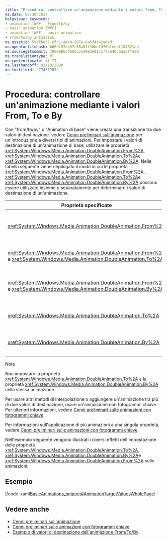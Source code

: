 ```yaml
---
title: "Procedura: controllare un'animazione mediante i valori From, To e By"
ms.date: 03/30/2017
helpviewer_keywords:
- animation [WPF], From/to/by
- basic animation [WPF]
- animation [WPF], basic animation
- From/to/by animation
ms.assetid: 59afba57-6fc1-44c8-987e-8a5f4142adad
ms.openlocfilehash: b06df97dc57c58a01f30be2d70bfeebf104521ad
ms.sourcegitcommit: 700ea803fb06c5ce98de017c7f76463ba33ff4a9
ms.translationtype: MT
ms.contentlocale: it-IT
ms.lasthandoff: 02/19/2020
ms.locfileid: "77451785"
---
```

# <a name="how-to-control-an-animation-using-from-to-and-by"></a>Procedura: controllare un'animazione mediante i valori From, To e By
Con "from/to/by" o "Animation di base" viene creata una transizione tra due valori di destinazione. vedere [Cenni preliminari sull'animazione](animation-overview.md) per un'introduzione a diversi tipi di animazioni. Per impostare i valori di destinazione di un'animazione di base, utilizzare le proprietà <xref:System.Windows.Media.Animation.DoubleAnimation.From%2A>, <xref:System.Windows.Media.Animation.DoubleAnimation.To%2A>e <xref:System.Windows.Media.Animation.DoubleAnimation.By%2A>.  Nella tabella seguente viene riepilogato il modo in cui le proprietà <xref:System.Windows.Media.Animation.DoubleAnimation.From%2A>, <xref:System.Windows.Media.Animation.DoubleAnimation.To%2A>e <xref:System.Windows.Media.Animation.DoubleAnimation.By%2A> possono essere utilizzate insieme o separatamente per determinare i valori di destinazione di un'animazione.  
  
|Proprietà specificate|Comportamento|  
|--------------------------|------------------------|  
|<xref:System.Windows.Media.Animation.DoubleAnimation.From%2A>|L'animazione avanza dal valore specificato dalla proprietà <xref:System.Windows.Media.Animation.DoubleAnimation.From%2A> al valore di base della proprietà a cui si sta aggiungendo un'animazione o al valore di output di un'animazione precedente, a seconda della configurazione dell'animazione precedente.|  
|<xref:System.Windows.Media.Animation.DoubleAnimation.From%2A> e <xref:System.Windows.Media.Animation.DoubleAnimation.To%2A>|L'animazione avanza dal valore specificato dalla proprietà <xref:System.Windows.Media.Animation.DoubleAnimation.From%2A> al valore specificato dalla proprietà <xref:System.Windows.Media.Animation.DoubleAnimation.To%2A>.|  
|<xref:System.Windows.Media.Animation.DoubleAnimation.From%2A> e <xref:System.Windows.Media.Animation.DoubleAnimation.By%2A>|L'animazione avanza dal valore specificato dalla proprietà <xref:System.Windows.Media.Animation.DoubleAnimation.From%2A> al valore specificato dalla somma delle proprietà <xref:System.Windows.Media.Animation.DoubleAnimation.From%2A> e <xref:System.Windows.Media.Animation.DoubleAnimation.By%2A>.|  
|<xref:System.Windows.Media.Animation.DoubleAnimation.To%2A>|L'animazione avanza dal valore di base della proprietà animata o da un valore di output di un'animazione precedente al valore specificato dalla proprietà <xref:System.Windows.Media.Animation.DoubleAnimation.To%2A>.|  
|<xref:System.Windows.Media.Animation.DoubleAnimation.By%2A>|L'animazione avanza dal valore di base della proprietà animata o dal valore di output di un'animazione precedente alla somma di tale valore e del valore specificato dalla proprietà <xref:System.Windows.Media.Animation.DoubleAnimation.By%2A>.|  
  
> [!NOTE]
> Non impostare la proprietà <xref:System.Windows.Media.Animation.DoubleAnimation.To%2A> e la proprietà <xref:System.Windows.Media.Animation.DoubleAnimation.By%2A> nella stessa animazione.  
  
 Per usare altri metodi di interpolazione o aggiungere un'animazione tra più di due valori di destinazione, usare un'animazione con fotogrammi chiave. Per ulteriori informazioni, vedere [Cenni preliminari sulle animazioni con fotogrammi chiave](key-frame-animations-overview.md) .  
  
 Per informazioni sull'applicazione di più animazioni a una singola proprietà, vedere [Cenni preliminari sulle animazioni con fotogrammi chiave](key-frame-animations-overview.md).  
  
 Nell'esempio seguente vengono illustrati i diversi effetti dell'impostazione delle proprietà <xref:System.Windows.Media.Animation.DoubleAnimation.To%2A>, <xref:System.Windows.Media.Animation.DoubleAnimation.By%2A>e <xref:System.Windows.Media.Animation.DoubleAnimation.From%2A> sulle animazioni.  
  
## <a name="example"></a>Esempio  
 [!code-xaml[BasicAnimations_snippet#AnimationTargetValuesWholePage](~/samples/snippets/csharp/VS_Snippets_Wpf/BasicAnimations_snippet/CS/AnimationTargetValuesExample.xaml#animationtargetvalueswholepage)]  
  
## <a name="see-also"></a>Vedere anche

- [Cenni preliminari sull'animazione](animation-overview.md)
- [Cenni preliminari sulle animazioni con fotogrammi chiave](key-frame-animations-overview.md)
- [Esempio di valori di destinazione dell'animazione From/To/By](https://github.com/Microsoft/WPF-Samples/tree/master/Animation/TargetValues)
